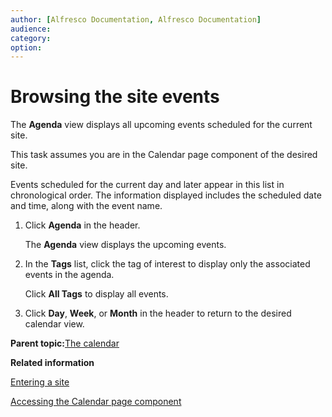 ```yaml
---
author: [Alfresco Documentation, Alfresco Documentation]
audience: 
category: 
option: 
---
```


# Browsing the site events

The **Agenda** view displays all upcoming events scheduled for the current site.

This task assumes you are in the Calendar page component of the desired site.

Events scheduled for the current day and later appear in this list in chronological order. The information displayed includes the scheduled date and time, along with the event name.

1.  Click **Agenda** in the header.

    The **Agenda** view displays the upcoming events.

2.  In the **Tags** list, click the tag of interest to display only the associated events in the agenda.

    Click **All Tags** to display all events.

3.  Click **Day**, **Week**, or **Month** in the header to return to the desired calendar view.


**Parent topic:**[The calendar](../concepts/calendar-intro.md)

**Related information**  


[Entering a site](dashboard-site-enter.md)

[Accessing the Calendar page component](calendar-page-access.md)

